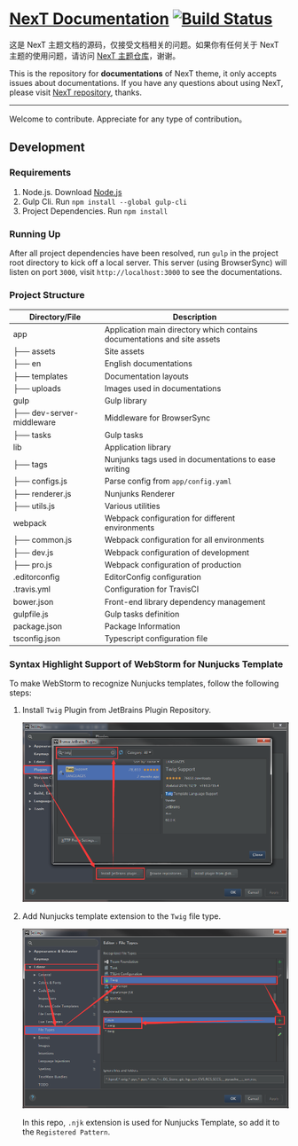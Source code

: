 # [NexT Documentation](http://theme-next.iissnan.com/) [![Build Status](https://travis-ci.org/iissnan/theme-next-docs.svg?branch=master)](https://travis-ci.org/iissnan/theme-next-docs)

这是 NexT 主题文档的源码，仅接受文档相关的问题。如果你有任何关于 NexT 主题的使用问题，请访问 [NexT 主题仓库](https://github.com/iissnan/hexo-theme-next)，谢谢。

This is the repository for **documentations** of NexT theme, it only accepts issues about documentations.
If you have any questions about using NexT, please visit [NexT repository](https://github.com/iissnan/hexo-theme-next), thanks.

----------

Welcome to contribute. Appreciate for any type of contribution。

## Development

### Requirements

1. Node.js. Download [Node.js](https://nodejs.org/en/download/)
2. Gulp Cli. Run `npm install --global gulp-cli`
3. Project Dependencies. Run `npm install`

### Running Up

After all project dependencies have been resolved, run `gulp` in the project root directory to kick off a local server. 
This server (using BrowserSync) will listen on port `3000`, visit `http://localhost:3000` to see the documentations.

### Project Structure

Directory/File | Description |
----------| ------------|
app       | Application main directory which contains documentations and site assets |
 ├── assets| Site assets |
 ├── en    | English documentations |
 ├── templates| Documentation layouts |
 ├── uploads | Images used in documentations |
gulp        | Gulp library |
 ├── dev-server-middleware | Middleware for BrowserSync |
 ├── tasks  | Gulp tasks |
lib         | Application library |
 ├── tags  | Nunjunks tags used in documentations to ease writing |
 ├── configs.js | Parse config from `app/config.yaml` | 
 ├── renderer.js | Nunjunks Renderer |
 ├── utils.js | Various utilities |
webpack     | Webpack configuration for different environments |
 ├── common.js | Webpack configuration for all environments |
 ├── dev.js | Webpack configuration of development |
 ├── pro.js | Webpack configuration of production |
.editorconfig | EditorConfig configuration |
.travis.yml  | Configuration for TravisCI |
bower.json   | Front-end library dependency management |
gulpfile.js  | Gulp tasks definition |
package.json | Package Information |
tsconfig.json | Typescript configuration file |

### Syntax Highlight Support of WebStorm for Nunjucks Template

To make WebStorm to recognize Nunjucks templates, follow the following steps:

1. Install `Twig` Plugin from JetBrains Plugin Repository.

    ![Install Twig Plugin](install-twig.png "Install Twig Plugin")
    
2. Add Nunjucks template extension to the `Twig` file type.

    ![Add File Type](install-twig-register.png "Add File Type")
    
    In this repo, `.njk` extension is used for Nunjucks Template, so add it to the `Registered Pattern`.

